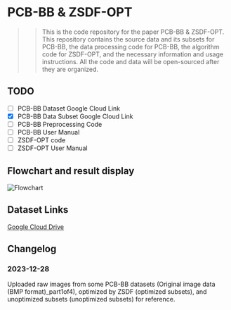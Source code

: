 # PCB-BB & ZSDF-OPT

>> This is the code repository for the paper PCB-BB & ZSDF-OPT.
>> This repository contains the source data and its subsets for PCB-BB, the data processing code for PCB-BB, the algorithm code for ZSDF-OPT, and the necessary information and usage instructions.
>> All the code and data will be open-sourced after they are organized.

## TODO

- [ ] PCB-BB Dataset Google Cloud Link
- [x] PCB-BB Data Subset Google Cloud Link
- [ ] PCB-BB Preprocessing Code
- [ ] PCB-BB User Manual
- [ ] ZSDF-OPT code
- [ ] ZSDF-OPT User Manual

## Flowchart and result display

![Flowchart](./assets/论文整体流程图_v7_横版.drawio.png)

## Dataset Links

[Google Cloud Drive](https://drive.google.com/drive/folders/1CTfMAltv1zizhQavKb34AgWMOQT4HtmE?usp=sharing)

## Changelog

### 2023-12-28

Uploaded raw images from some PCB-BB datasets (Original image data (BMP format)_part1of4), optimized by ZSDF (optimized subsets), and unoptimized subsets (unoptimized subsets) for reference.
